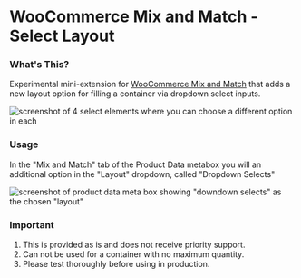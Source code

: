 # WooCommerce Mix and Match - Select Layout

### What's This?

Experimental mini-extension for [WooCommerce Mix and Match](https://woocommerce.com/products/woocommerce-mix-and-match-products//) that adds a new layout option for filling a container via dropdown select inputs.

![screenshot of 4 select elements where you can choose a different option in each](https://user-images.githubusercontent.com/507025/80614342-93577380-89fb-11ea-92ff-46e9c6158280.png)

### Usage

In the "Mix and Match" tab of the Product Data metabox you will an additional option in the "Layout" dropdown, called "Dropdown Selects"

![screenshot of product data meta box showing "downdown selects" as the chosen "layout"](https://user-images.githubusercontent.com/507025/80611640-1aa2e800-89f8-11ea-90e9-9d3eab1f6419.png)


### Important

1. This is provided as is and does not receive priority support.
2. Can not be used for a container with no maximum quantity.
3. Please test thoroughly before using in production.
